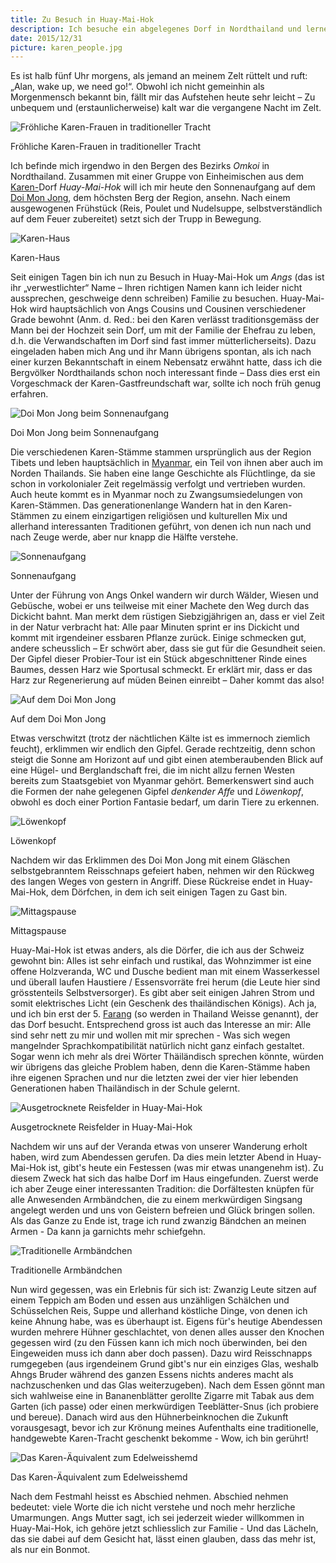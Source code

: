 ```yaml
---
title: Zu Besuch in Huay-Mai-Hok
description: Ich besuche ein abgelegenes Dorf in Nordthailand und lerne die Kultur des Karen-Volks kennen
date: 2015/12/31
picture: karen_people.jpg
---
```


Es ist halb fünf Uhr morgens, als jemand an meinem Zelt rüttelt und ruft: „Alan, wake up, we need go!“. Obwohl ich
nicht gemeinhin als Morgenmensch bekannt bin, fällt mir das Aufstehen heute sehr leicht – Zu unbequem und
(erstaunlicherweise) kalt war die vergangene Nacht im Zelt.

![Fröhliche Karen-Frauen in traditioneller Tracht](pics/karen_people.jpg)
<figcaption>Fröhliche Karen-Frauen in traditioneller Tracht</figcaption>

Ich befinde mich irgendwo in den Bergen des Bezirks *Omkoi* in Nordthailand. Zusammen mit einer Gruppe von Einheimischen
aus dem [Karen-](https://de.wikipedia.org/wiki/Karen_(Volk))Dorf *Huay-Mai-Hok* will ich mir heute den Sonnenaufgang
auf dem [Doi Mon Jong](https://www.google.co.th/search?q=doi+mon+jong&biw=1440&bih=754&source=lnms&tbm=isch&sa=X&ved=0ahUKEwixgdKb14rKAhXQxY4KHYcBDcEQ_AUIBigB),
dem höchsten Berg der Region, ansehn. Nach einem ausgewogenen Frühstück (Reis, Poulet und Nudelsuppe,
selbstverständlich auf dem Feuer zubereitet) setzt sich der Trupp in Bewegung.

![Karen-Haus](pics/karen_house.jpg)
<figcaption>Karen-Haus</figcaption>

Seit einigen Tagen bin ich nun zu Besuch in Huay-Mai-Hok um *Angs* (das ist ihr „verwestlichter“ Name – Ihren richtigen
Namen kann ich leider nicht aussprechen, geschweige denn schreiben) Familie zu besuchen. Huay-Mai-Hok wird
hauptsächlich von Angs Cousins und Cousinen verschiedener Grade bewohnt (Anm. d. Red.: bei den Karen verlässt traditionsgemäss der
Mann bei der Hochzeit sein Dorf, um mit der Familie der Ehefrau zu leben, d.h. die Verwandschaften im Dorf sind fast immer
mütterlicherseits). Dazu eingeladen haben mich Ang und ihr Mann übrigens spontan, als ich nach einer kurzen Bekanntschaft in
einem Nebensatz erwähnt hatte, dass ich die Bergvölker Nordthailands schon noch interessant finde – Dass dies erst
ein Vorgeschmack der Karen-Gastfreundschaft war, sollte ich noch früh genug erfahren.

![Doi Mon Jong beim Sonnenaufgang](pics/doimonjong_sunrise.jpg)
<figcaption>Doi Mon Jong beim Sonnenaufgang</figcaption>

Die verschiedenen Karen-Stämme stammen ursprünglich aus der Region Tibets und leben hauptsächlich in [Myanmar](https://de.wikipedia.org/wiki/Myanmar), ein Teil
von ihnen aber auch im Norden Thailands. Sie haben eine lange Geschichte als Flüchtlinge, da sie schon in vorkolonialer
Zeit regelmässig verfolgt und vertrieben wurden. Auch heute kommt es in Myanmar noch zu Zwangsumsiedelungen von
Karen-Stämmen. Das generationenlange Wandern hat in den Karen-Stämmen zu einem einzigartigen religiösen und
kulturellen Mix und allerhand interessanten Traditionen geführt, von denen ich nun nach und nach Zeuge werde, aber nur
knapp die Hälfte verstehe.

![Sonnenaufgang](pics/sunrise.jpg)
<figcaption>Sonnenaufgang</figcaption>

Unter der Führung von Angs Onkel wandern wir durch Wälder, Wiesen und Gebüsche, wobei er uns
teilweise mit einer Machete den Weg durch das Dickicht bahnt. Man merkt dem rüstigen Siebzigjährigen an, dass er
viel Zeit in der Natur verbracht hat: Alle paar Minuten sprint er ins Dickicht und kommt mit irgendeiner essbaren
Pflanze zurück. Einige schmecken gut, andere scheusslich – Er schwört aber, dass sie gut für die Gesundheit seien.
Der Gipfel dieser Probier-Tour ist ein Stück abgeschnittener Rinde eines Baumes, dessen Harz wie Sportusal
schmeckt. Er erklärt mir, dass er das Harz zur Regenerierung auf müden Beinen einreibt – Daher kommt das also!

![Auf dem Doi Mon Jong](pics/alain_doimonjong.jpg)
<figcaption>Auf dem Doi Mon Jong</figcaption>

Etwas verschwitzt (trotz der nächtlichen Kälte ist es immernoch ziemlich feucht), erklimmen wir endlich den Gipfel.
Gerade rechtzeitig, denn schon steigt die Sonne am Horizont auf und gibt einen atemberaubenden Blick auf eine
Hügel- und Berglandschaft frei, die im nicht allzu fernen Westen bereits zum Staatsgebiet von
Myanmar gehört. Bemerkenswert sind auch die Formen der nahe gelegenen
Gipfel *denkender Affe* und *Löwenkopf*, obwohl es doch einer Portion Fantasie bedarf, um darin Tiere zu erkennen.

![Löwenkopf](pics/doimonjong_view.jpg)
<figcaption>Löwenkopf</figcaption>

Nachdem wir das Erklimmen des Doi Mon Jong mit einem Gläschen selbstgebranntem Reisschnaps gefeiert haben, nehmen
wir den Rückweg des langen Weges von gestern in Angriff. Diese Rückreise endet in Huay-Mai-Hok, dem Dörfchen, in dem
ich seit einigen Tagen zu Gast bin.

![Mittagspause](pics/lunch_break.jpg)
<figcaption>Mittagspause</figcaption>

Huay-Mai-Hok ist etwas anders, als die Dörfer, die ich aus der Schweiz gewohnt bin: Alles ist sehr einfach und
rustikal, das Wohnzimmer ist eine offene Holzveranda, WC und Dusche bedient man mit einem Wasserkessel und überall
laufen Haustiere / Essensvorräte frei herum (die Leute hier sind grösstenteils Selbstversorger).
Es gibt aber seit einigen Jahren Strom und somit elektrisches Licht (ein Geschenk des thailändischen Königs).
Ach ja, und ich bin erst der 5. [Farang](https://de.wikipedia.org/wiki/Farang) (so werden in Thailand Weisse
genannt), der das Dorf besucht. Entsprechend gross ist auch das Interesse an mir: Alle sind sehr nett zu mir und
wollen mit mir sprechen - Was sich wegen mangelnder Sprachkompatibilität natürlich nicht ganz einfach gestaltet.
Sogar wenn ich mehr als drei Wörter Thäiländisch sprechen könnte, würden wir übrigens das gleiche Problem haben,
denn die Karen-Stämme haben ihre eigenen Sprachen und nur die letzten zwei der vier hier lebenden Generationen haben
Thailändisch in der Schule gelernt.

![Ausgetrocknete Reisfelder in Huay-Mai-Hok](pics/huay-mai-hok.jpg)
<figcaption>Ausgetrocknete Reisfelder in Huay-Mai-Hok</figcaption>

Nachdem wir uns auf der Veranda etwas von unserer Wanderung erholt haben, wird zum Abendessen gerufen. Da dies mein
letzter Abend in Huay-Mai-Hok ist, gibt's heute ein Festessen (was mir etwas unangenehm ist). Zu diesem Zweck hat
sich das halbe Dorf im Haus eingefunden. Zuerst werde ich aber Zeuge einer interessanten Tradition: die Dorfältesten
knüpfen für alle Anwesenden Armbändchen, die zu einem merkwürdigen Singsang angelegt werden und uns von Geistern
befreien und Glück bringen sollen. Als das Ganze zu Ende ist, trage ich rund zwanzig Bändchen an meinen Armen - Da kann
ja garnichts mehr schiefgehn.

![Traditionelle Armbändchen](pics/arm_strings.jpg)
<figcaption>Traditionelle Armbändchen</figcaption>

Nun wird gegessen, was ein Erlebnis für sich ist: Zwanzig Leute sitzen auf einem Teppich am Boden und essen aus
unzähligen Schälchen und Schüsselchen Reis, Suppe und allerhand köstliche Dinge, von denen ich keine Ahnung habe,
was es überhaupt ist. Eigens für's heutige Abendessen wurden mehrere Hühner geschlachtet, von denen alles ausser den
Knochen gegessen wird (zu den Füssen kann ich mich noch überwinden, bei den Eingeweiden muss ich dann aber doch
passen). Dazu wird Reisschnapps rumgegeben (aus irgendeinem Grund gibt's nur ein einziges Glas, weshalb Ahngs Bruder
während des ganzen Essens nichts anderes macht als nachzuschenken und das Glas weiterzugeben). Nach dem Essen gönnt
man sich wahlweise eine in Bananenblätter gerollte Zigarre mit Tabak aus dem Garten (ich passe) oder einen
merkwürdigen Teeblätter-Snus (ich probiere und bereue). Danach wird aus den Hühnerbeinknochen die Zukunft vorausgesagt,
bevor ich zur Krönung meines Aufenthalts eine traditionelle, handgewebte Karen-Tracht geschenkt bekomme - Wow, ich
bin gerührt!

![Das Karen-Äquivalent zum Edelweisshemd](pics/alain_karen.jpg)
<figcaption>Das Karen-Äquivalent zum Edelweisshemd</figcaption>

Nach dem Festmahl heisst es Abschied nehmen. Abschied nehmen bedeutet: viele Worte die ich nicht verstehe und noch
mehr herzliche Umarmungen. Angs Mutter sagt, ich sei jederzeit wieder willkommen in Huay-Mai-Hok, ich gehöre jetzt
schliesslich zur Familie - Und das Lächeln, das sie dabei auf dem Gesicht hat, lässt einen glauben, dass das mehr
ist, als nur ein Bonmot.
